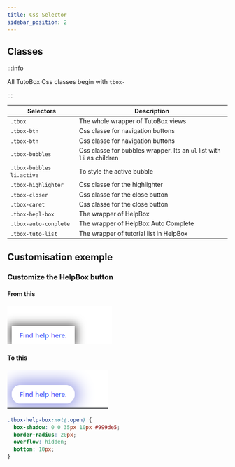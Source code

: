 ```yaml
---
title: Css Selector
sidebar_position: 2
---
```


## Classes

:::info

All TutoBox Css classes begin with `tbox-`

:::

| Selectors                 | Description                                                            |
| ------------------------- | ---------------------------------------------------------------------- |
| `.tbox`                   | The whole wrapper of TutoBox views                                     |
| `.tbox-btn`               | Css classe for navigation buttons                                      |
| `.tbox-btn`               | Css classe for navigation buttons                                      |
| `.tbox-bubbles`           | Css classe for bubbles wrapper. Its an `ul` list with `li` as children |
| `.tbox-bubbles li.active` | To style the active bubble                                             |
| `.tbox-highlighter`       | Css classe for the highlighter                                         |
| `.tbox-closer`            | Css classe for the close button                                        |
| `.tbox-caret`             | Css classe for the close button                                        |
| `.tbox-hepl-box`          | The wrapper of HelpBox                                                 |
| `.tbox-auto-conplete`     | The wrapper of HelpBox Auto Complete                                   |
| `.tbox-tuto-list`         | The wrapper of tutorial list in HelpBox                                |

## Customisation exemple

### Customize the HelpBox button

#### From this
![oppp](./img/help_btn_default.png)

#### To this
![oppp](./img/help_btn_customised.png)

```css
.tbox-help-box:not(.open) {
  box-shadow: 0 0 35px 10px #999de5;
  border-radius: 20px;
  overflow: hidden;
  bottom: 10px;
}
```
